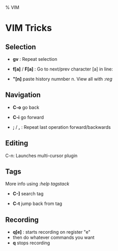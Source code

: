 % VIM

# VIM Tricks

## Selection

- **gv** : Repeat selection

- **f[a]** / **F[a]** : Go to next/prev character [a] in line:

- **"[n]** paste history numnber n. View all with _:reg_

## Navigation

- **C-o** go back

- **C-i** go forward

- **;** / **,** : Repeat last operation forward/backwards

## Editing

C-n: Launches multi-cursor plugin

## Tags

More info using _:help tagstack_

- **C-]** search tag

- **C-t** jump back from tag

## Recording

- **q[e]** : starts recording on register "e"
- then do whatever commands you want
- **q** stops recording

